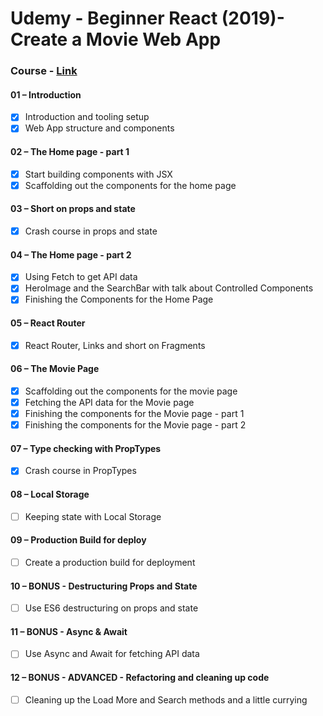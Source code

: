 # Udemy - Beginner React (2019)- Create a Movie Web App

### Course - [Link](https://www.udemy.com/learn-react-the-fun-way/)
#### 01 – Introduction
- [x] Introduction and tooling setup
- [x] Web App structure and components
#### 02 – The Home page - part 1
- [x] Start building components with JSX
- [x] Scaffolding out the components for the home page
#### 03 – Short on props and state
- [x] Crash course in props and state
#### 04 – The Home page - part 2
- [x] Using Fetch to get API data
- [x] HeroImage and the SearchBar with talk about Controlled Components
- [x] Finishing the Components for the Home Page
#### 05 – React Router
- [x] React Router, Links and short on Fragments
#### 06 – The Movie Page
- [x] Scaffolding out the components for the movie page
- [x] Fetching the API data for the Movie page
- [x] Finishing the components for the Movie page - part 1
- [x] Finishing the components for the Movie page - part 2
#### 07 – Type checking with PropTypes
- [x] Crash course in PropTypes
#### 08 – Local Storage
- [ ] Keeping state with Local Storage
#### 09 – Production Build for deploy
- [ ] Create a production build for deployment
#### 10 – BONUS - Destructuring Props and State
- [ ] Use ES6 destructuring on props and state
#### 11 – BONUS - Async & Await
- [ ] Use Async and Await for fetching API data
#### 12 – BONUS - ADVANCED - Refactoring and cleaning up code
- [ ] Cleaning up the Load More and Search methods and a little currying